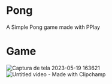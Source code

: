 # Pong
A Simple Pong game made with PPlay

# Game
![Captura de tela 2023-05-19 163621](https://github.com/PhChags/Pong/assets/107327241/1f9c2809-3fc1-4a76-a1e8-576e0c545f2d)
![Untitled video - Made with Clipchamp](https://github.com/PhChags/Pong/assets/107327241/5b29cb4f-02b6-48c1-bc50-dc57d67ab95f)
